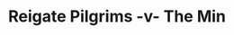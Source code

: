 ---
year: "1994"
serialNumber: "0174" 
game: "Reigate Pilgrims"
title: "Reigate Pilgrims -v- The Min"
gameLocation: "The Red Lion, Betchworth"
gameDate: ""
result: ""
resultType: ""
type: "game"
---